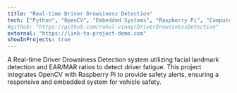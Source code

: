 ```yaml
---
title: "Real-time Driver Drowsiness Detection"
tech: ["Python", "OpenCV", "Embedded Systems", "Raspberry Pi", "Computer Vision"]
#github: "https://github.com/rahul-vinay/DriverDrowsinessDetection"
external: "https://link-to-project-demo.com"
showInProjects: true
---
```


A Real-time Driver Drowsiness Detection system utilizing facial landmark detection and EAR/MAR ratios to detect driver fatigue. This project integrates OpenCV with Raspberry Pi to provide safety alerts, ensuring a responsive and embedded system for vehicle safety.
